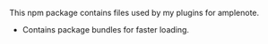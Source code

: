 This npm package contains files used by my plugins for amplenote.
- Contains package bundles for faster loading.